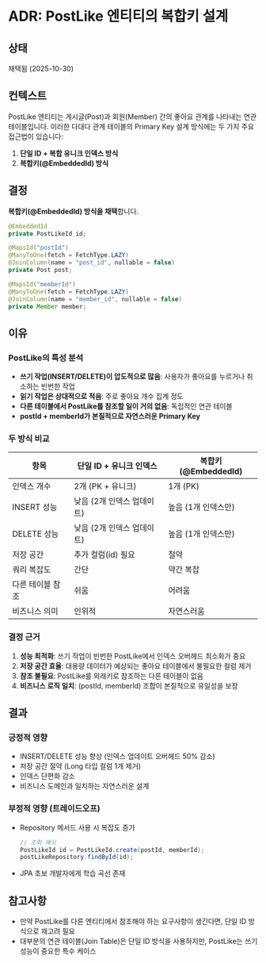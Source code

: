 # ADR: PostLike 엔티티의 복합키 설계

## 상태
채택됨 (2025-10-30)

## 컨텍스트
PostLike 엔티티는 게시글(Post)과 회원(Member) 간의 좋아요 관계를 나타내는 연관 테이블입니다.
이러한 다대다 관계 테이블의 Primary Key 설계 방식에는 두 가지 주요 접근법이 있습니다:

1. **단일 ID + 복합 유니크 인덱스 방식**
2. **복합키(@EmbeddedId) 방식**

## 결정
**복합키(@EmbeddedId) 방식을 채택**합니다.

```java
@EmbeddedId
private PostLikeId id;

@MapsId("postId")
@ManyToOne(fetch = FetchType.LAZY)
@JoinColumn(name = "post_id", nullable = false)
private Post post;

@MapsId("memberId")
@ManyToOne(fetch = FetchType.LAZY)
@JoinColumn(name = "member_id", nullable = false)
private Member member;
```

## 이유

### PostLike의 특성 분석
- **쓰기 작업(INSERT/DELETE)이 압도적으로 많음**: 사용자가 좋아요를 누르거나 취소하는 빈번한 작업
- **읽기 작업은 상대적으로 적음**: 주로 좋아요 개수 집계 정도
- **다른 테이블에서 PostLike를 참조할 일이 거의 없음**: 독립적인 연관 테이블
- **postId + memberId가 본질적으로 자연스러운 Primary Key**

### 두 방식 비교

| 항목 | 단일 ID + 유니크 인덱스 | 복합키 (@EmbeddedId) |
|------|------------------------|---------------------|
| 인덱스 개수 | 2개 (PK + 유니크) | 1개 (PK) |
| INSERT 성능 | 낮음 (2개 인덱스 업데이트) | 높음 (1개 인덱스만) |
| DELETE 성능 | 낮음 (2개 인덱스 업데이트) | 높음 (1개 인덱스만) |
| 저장 공간 | 추가 컬럼(id) 필요 | 절약 |
| 쿼리 복잡도 | 간단 | 약간 복잡 |
| 다른 테이블 참조 | 쉬움 | 어려움 |
| 비즈니스 의미 | 인위적 | 자연스러움 |

### 결정 근거
1. **성능 최적화**: 쓰기 작업이 빈번한 PostLike에서 인덱스 오버헤드 최소화가 중요
2. **저장 공간 효율**: 대용량 데이터가 예상되는 좋아요 테이블에서 불필요한 컬럼 제거
3. **참조 불필요**: PostLike를 외래키로 참조하는 다른 테이블이 없음
4. **비즈니스 로직 일치**: (postId, memberId) 조합이 본질적으로 유일성을 보장

## 결과

### 긍정적 영향
- INSERT/DELETE 성능 향상 (인덱스 업데이트 오버헤드 50% 감소)
- 저장 공간 절약 (Long 타입 컬럼 1개 제거)
- 인덱스 단편화 감소
- 비즈니스 도메인과 일치하는 자연스러운 설계

### 부정적 영향 (트레이드오프)
- Repository 메서드 사용 시 복잡도 증가
  ```java
  // 조회 예시
  PostLikeId id = PostLikeId.create(postId, memberId);
  postLikeRepository.findById(id);
  ```
- JPA 초보 개발자에게 학습 곡선 존재

## 참고사항
- 만약 PostLike를 다른 엔티티에서 참조해야 하는 요구사항이 생긴다면, 단일 ID 방식으로 재고려 필요
- 대부분의 연관 테이블(Join Table)은 단일 ID 방식을 사용하지만, PostLike는 쓰기 성능이 중요한 특수 케이스
